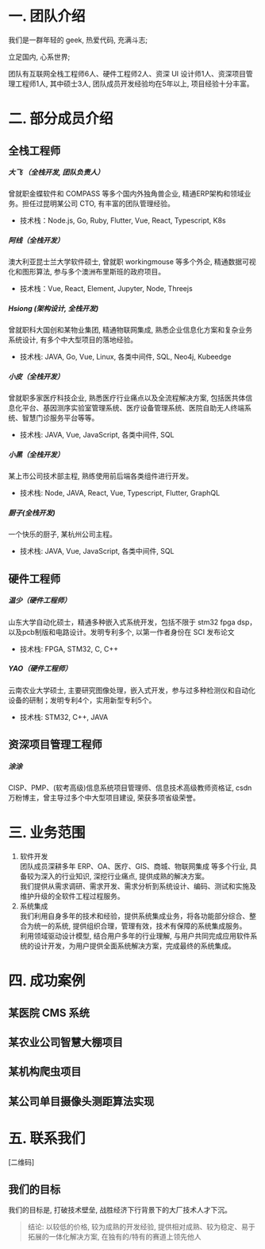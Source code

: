 # 一. 团队介绍
我们是一群年轻的 geek, 热爱代码, 充满斗志;  

立足国内, 心系世界;  

团队有互联网全栈工程师6人、硬件工程师2人、资深 UI 设计师1人、资深项目管理工程师1人, 其中硕士3人, 团队成员开发经验均在5年以上, 项目经验十分丰富。

# 二. 部分成员介绍
## 全栈工程师
##### 大飞 （全栈开发, 团队负责人）

曾就职金蝶软件和 COMPASS 等多个国内外独角兽企业, 精通ERP架构和领域业务。担任过昆明某公司 CTO, 有丰富的团队管理经验。

+ 技术栈：Node.js, Go, Ruby, Flutter, Vue, React, Typescript, K8s

##### 阿线（全栈开发）

澳大利亚昆士兰大学软件硕士, 曾就职 workingmouse 等多个外企, 精通数据可视化和图形算法, 参与多个澳洲布里斯班的政府项目。

+ 技术栈：Vue, React, Element, Jupyter, Node, Threejs

##### Hsiong (架构设计, 全栈开发)

曾就职科大国创和某物业集团, 精通物联网集成, 熟悉企业信息化方案和复杂业务系统设计, 有多个中大型项目的落地经验。

+ 技术栈: JAVA, Go, Vue, Linux, 各类中间件, SQL, Neo4j, Kubeedge

##### 小皮（全栈开发）
曾就职多家医疗科技企业, 熟悉医疗行业痛点以及全流程解决方案, 包括医共体信息化平台、基因测序实验室管理系统、医疗设备管理系统、医院自助无人终端系统、智慧门诊服务平台等等。

+ 技术栈: JAVA, Vue, JavaScript, 各类中间件, SQL

##### 小黑（全栈开发）
某上市公司技术部主程, 熟练使用前后端各类组件进行开发。

+ 技术栈: Node, JAVA, React, Vue, Typescript, Flutter, GraphQL

##### 厨子(全栈开发)
一个快乐的厨子, 某杭州公司主程。

+ 技术栈: JAVA, Vue, JavaScript, 各类中间件, SQL

## 硬件工程师

##### 温少（硬件工程师）
山东大学自动化硕士，精通多种嵌入式系统开发，包括不限于 stm32 fpga  dsp，以及pcb制版和电路设计。发明专利多个, 以第一作者身份在 SCI 发布论文 

+ 技术栈: FPGA, STM32, C, C++

##### YAO（硬件工程师）
云南农业大学硕士, 主要研究图像处理，嵌入式开发，参与过多种检测仪和自动化设备的研制；发明专利4个，实用新型专利5个。

+ 技术栈: STM32, C++, JAVA

## 资深项目管理工程师

##### 涂涂

CISP、PMP、(软考高级)信息系统项目管理师、信息技术高级教师资格证, csdn 万粉博主，曾主导过多个中大型项目建设, 荣获多项省级荣誉。


# 三. 业务范围
1. 软件开发  
团队成员深耕多年 ERP、OA、医疗、GIS、商城、物联网集成 等多个行业, 具备较为深入的行业知识, 深挖行业痛点, 提供成熟的解决方案。  
我们提供从需求调研、需求开发、需求分析到系统设计、编码、测试和实施及维护升级的全软件工程过程服务。
2. 系统集成  
我们利用自身多年的技术和经验，提供系统集成业务，将各功能部分综合、整合为统一的系统, 提供组织合理，管理有效，技术有保障的系统集成服务。  
利用领域驱动设计模型, 结合用户多年的行业理解, 与用户共同完成应用软件系统的设计开发，为用户提供全面系统解决方案，完成最终的系统集成。

# 四. 成功案例
## 某医院 CMS 系统

## 某农业公司智慧大棚项目

## 某机构爬虫项目

## 某公司单目摄像头测距算法实现

# 五. 联系我们
[二维码]

<!-- # 六. 里程碑
<table>
<tr>
<th>时间点</th>
<th>事件</th>
</tr>


<tr>
<td>2022-08-03</td>
<td>完成单体后端架构 base-backend</td>
</tr>

<tr>
<td>2022-07-27</td>
<td>完成项目 <br/>crack-verify-code-with-OpenCV</td>
</tr>

<tr>
<td>2022-07-26</td>
<td>完成 ynfy.tech 备案</td>
</tr>

<tr>
<td>2022-07-05</td>
<td>发布 Maven 工具 <br/> http-util-java</td>
</tr>

<tr>
<td>2022-06-11</td>
<td>团队成立</td>
</tr>

<tr>
<td>2022-05-31</td>
<td>注册 ynfy.tech</td>
</tr>

</table> -->


## 我们的目标
我们的目标是, 打破技术壁垒, 战胜经济下行背景下的大厂技术人才下沉。   

<!-- <table>
<thead>
	<td>我们的优势</td>
	<td>大厂</td>
	<td>备注</td>
</thead>
<tbody>

	<td>相对顶尖的技术能力</td>
	<td>❌</td>
	<td>选个技术向的赛道</td>
</tbody>
  <tbody>

    <td>相对成熟的项目经验</td>
    <td>❌</td>
    <td>备注</td>
  </tbody>
    <tbody>

    <td>系统较为稳定</td>
    <td>❌</td>
    <td>备注</td>
  </tbody>
    </tbody>
    <tbody>

    <td>系统容易拓展</td>
    <td>❌</td>
    <td>备注</td>
  </tbody>
<tbody>

	<td>相对低廉的价格</td>
	<td>✅</td>
	<td>备注</td>
</tbody>
<tbody>

	<td>相对快速的开发</td>
	<td>❌</td>
	<td>一定要向 sass 和低代码前进</td>
</tbody>
<tbody>

	<td>本土化优势</td>
	<td>✅</td>
	<td>备注</td>
</tbody>
<tbody>

	<td>提供较为成熟的行业解决方案</td>
	<td>❌</td>
	<td>备注</td>
</tbody>
</table> -->




> 结论: 以较低的价格, 较为成熟的开发经验, 提供相对成熟、较为稳定、易于拓展的一体化解决方案, 在独有的/特有的赛道上领先他人
